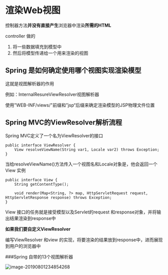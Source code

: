 # 渲染Web视图

控制器方法**并没有直接产生**浏览器中渲染**所需的HTML**

controller 做的

1. 将一些数据填充到模型中
2. 然后将模型传递给一个用来渲染的视图

## Spring 是如何确定使用哪个视图实现渲染模型

这就是视图解析器的作用

例如：InternalResureViewResolver视图解析器

​	使用"WEB-INF/views/"前缀和”jsp“后缀来确定渲染模型的JSP物理文件位置

## Spring MVC的ViewResolver解析流程

Spring MVC定义了一个名为ViewResolver的接口

```
public interface ViewResolver {
    View resolveViewName(String var1, Locale var2) throws Exception;
}
```

当给resolveViewName()方法传入一个视图名和Locale对象是，他会返回一个View 实例

```
public interface View {
    String getContentType();

    void render(Map<String, ?> map, HttpServletRequest request, HttpServletResponse response) throws Exception;
}
```

View 接口的任务就是接受模型以及Servlet的request 和response对象，并将输出结果渲染到response中

**如果我们要自定义ViewResolver**

编写ViewResolver 和view 的实现，将要渲染的结果放到response中，进而展现到用户的浏览器中

###Spring 自带的13个视图解析器

![image-20190801234854268](https://zszblog.oss-cn-beijing.aliyuncs.com/zszblog/blogimage-master/img/image-20190801234854268.png)
